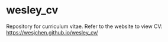 # wesley_cv
Repository for curriculum vitae.
Refer to the website to view CV: https://wesjchen.github.io/wesley_cv/
